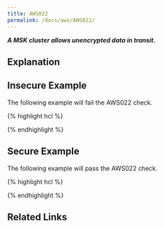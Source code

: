 ```yaml
---
title: AWS022
permalink: /docs/aws/AWS022/
---
```


***A MSK cluster allows unencrypted data in transit.***

## Explanation



## Insecure Example

The following example will fail the AWS022 check.

{% highlight hcl %}

{% endhighlight %}

## Secure Example

The following example will pass the AWS022 check.

{% highlight hcl %}

{% endhighlight %}

## Related Links


